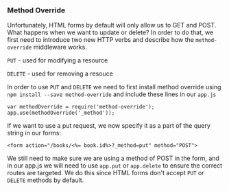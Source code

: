 ### Method Override

Unfortunately, HTML forms by default will only allow us to GET and POST. What happens when we want to update or delete? In order to do that, we first need to introduce two new HTTP verbs and describe how the `method-override` middleware works.

`PUT` - used for modifying a resource

`DELETE` - used for removing a resouce

In order to use `PUT` and `DELETE` we need to first install method override using `npm install --save method-override` and include these lines in our `app.js`

```
var methodOverride = require('method-override');
app.use(methodOverride('_method'));
```

If we want to use a put request, we now specify it as a part of the query string in our forms:

```
<form action="/books/<%= book.id%>?_method=put" method="POST">
```

We still need to make sure we are using a method of POST in the form, and in our app.js we will need to use `app.put` or `app.delete` to ensure the correct routes are targeted. We do this since HTML forms don't accept `PUT` or `DELETE` methods by default.
